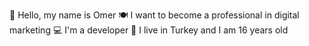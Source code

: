 🧚 Hello, my name is Omer 🍽️ I want to become a professional in digital marketing 💻 I'm a developer 👀 I live in Turkey and I am 16 years old
